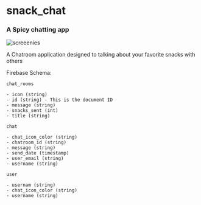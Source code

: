# snack_chat

### A Spicy chatting app

![screeenies](https://user-images.githubusercontent.com/16354865/114061608-9fcb8980-9864-11eb-8ace-7f0c4cc2d1c8.png)


A Chatroom application designed to talking about your favorite snacks with others

Firebase Schema:

`chat_rooms`
```
- icon (string)
- id (string) - This is the document ID
- message (string)
- snacks_sent (int)
- title (string)
```

`chat`
```
- chat_icon_color (string)
- chatroom_id (string)
- message (string)
- send_date (timestamp)
- user_email (string)
- username (string)
```

`user`
```
- usernam (string)
- chat_icon_color (string)
- username (string)
```
